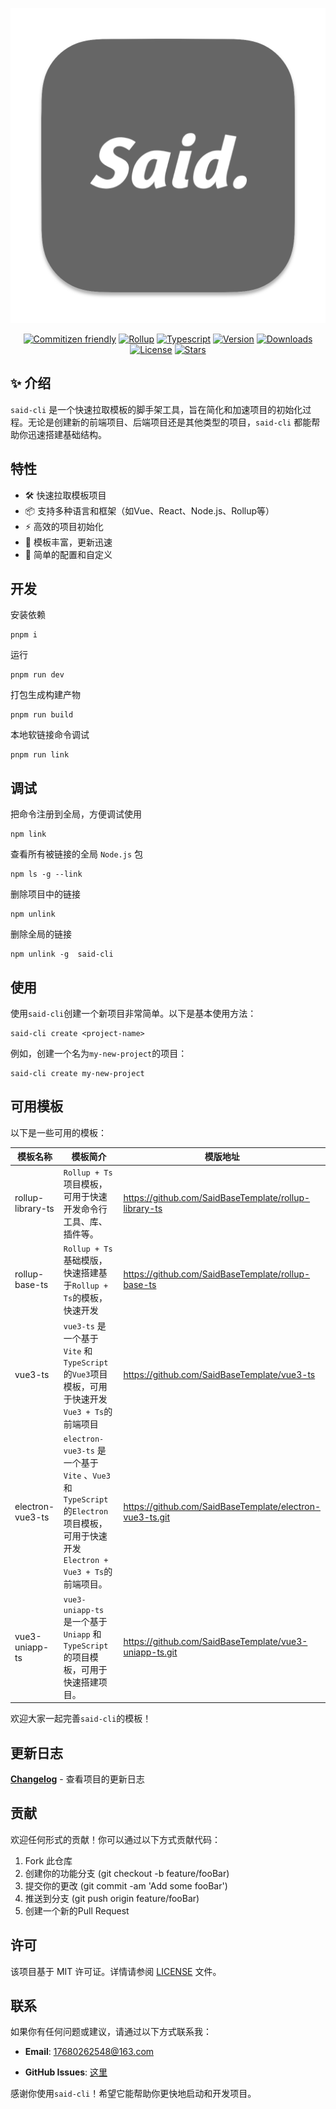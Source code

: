 
<p align="center"><a href="https://github.com/SaidCli/said-cli" target="_blank" rel="said-cli"><img src="./static/img/logo.png" alt="said-cli" /></a></p>


<div align="center">

[![Commitizen friendly](https://img.shields.io/badge/commitizen-friendly-brightgreen.svg)](http://commitizen.github.io/cz-cli/)
[![Rollup](https://img.shields.io/badge/Packing-Rollup-FF3333.svg)](https://github.com/guizimo/said-cli)
[![Typescript](https://img.shields.io/badge/Language-Typescript-3078C6.svg)](https://github.com/guizimo/said-cli)
[![Version](https://img.shields.io/npm/v/said-cli.svg?sanitize=true)](https://www.npmjs.com/package/said-cli)
[![Downloads](https://img.shields.io/npm/dm/said-cli.svg?sanitize=true)](https://www.npmjs.com/package/said-cli)
[![License](https://img.shields.io/github/license/guizimo/said-cli)](https://github.com/guizimo/said-cli/blob/main/LICENSE)
[![Stars](https://img.shields.io/github/stars/guizimo/said-cli)](https://github.com/guizimo/said-cli)

</div>


## ✨ 介绍

`said-cli` 是一个快速拉取模板的脚手架工具，旨在简化和加速项目的初始化过程。无论是创建新的前端项目、后端项目还是其他类型的项目，`said-cli` 都能帮助你迅速搭建基础结构。

## 特性

- 🛠️ 快速拉取模板项目
- 📦 支持多种语言和框架（如Vue、React、Node.js、Rollup等）
- ⚡ 高效的项目初始化
- 🔄 模板丰富，更新迅速
- 🔧 简单的配置和自定义

## 开发

安装依赖

```shell
pnpm i
```

运行

```shell
pnpm run dev
```

打包生成构建产物

```shell
pnpm run build
```

本地软链接命令调试

```shell
pnpm run link
```

## 调试

把命令注册到全局，方便调试使用

```shell
npm link
```

查看所有被链接的全局 `Node.js` 包

```shell
npm ls -g --link
```

删除项目中的链接

```shell
npm unlink
```

删除全局的链接

```shell
npm unlink -g  said-cli
```

## 使用

使用`said-cli`创建一个新项目非常简单。以下是基本使用方法：

```
said-cli create <project-name>
```

例如，创建一个名为`my-new-project`的项目：

```
said-cli create my-new-project
```

## 可用模板

以下是一些可用的模板：

| 模板名称          | 模板简介                                  | 模版地址                                              |
| ----------------- |---------------------------------------| ----------------------------------------------------- |
| rollup-library-ts | `Rollup + Ts`项目模板，可用于快速开发命令行工具、库、插件等。 | https://github.com/SaidBaseTemplate/rollup-library-ts |
| rollup-base-ts    | `Rollup + Ts`基础模版，快速搭建基于`Rollup + Ts`的模板，快速开发 | https://github.com/SaidBaseTemplate/rollup-base-ts    |
|      vue3-ts             |            `vue3-ts` 是一个基于` Vite` 和 `TypeScript` 的`Vue3`项目模板，可用于快速开发`Vue3 + Ts`的前端项目            |              https://github.com/SaidBaseTemplate/vue3-ts                                         |
| electron-vue3-ts | `electron-vue3-ts` 是一个基于 `Vite` 、`Vue3`和 `TypeScript` 的`Electron`项目模板，可用于快速开发`Electron + Vue3 + Ts`的前端项目。 | https://github.com/SaidBaseTemplate/electron-vue3-ts.git |
| vue3-uniapp-ts | `vue3-uniapp-ts` 是一个基于 `Uniapp` 和 `TypeScript` 的项目模板，可用于快速搭建项目。 | https://github.com/SaidBaseTemplate/vue3-uniapp-ts.git |

欢迎大家一起完善`said-cli`的模板！

## 更新日志

[**Changelog**](./CHANGELOG.md) - 查看项目的更新日志

## 贡献

欢迎任何形式的贡献！你可以通过以下方式贡献代码：

1. Fork 此仓库
2. 创建你的功能分支 (git checkout -b feature/fooBar)
3. 提交你的更改 (git commit -am 'Add some fooBar')
4. 推送到分支 (git push origin feature/fooBar)
5. 创建一个新的Pull Request

## 许可

该项目基于 MIT 许可证。详情请参阅 [LICENSE](https://github.com/guizimo/said-cli/blob/main/LICENSE) 文件。

## 联系

如果你有任何问题或建议，请通过以下方式联系我：

- **Email**:  17680262548@163.com

- **GitHub Issues**: [这里](https://github.com/guizimo/said-cli/issues)



感谢你使用`said-cli`！希望它能帮助你更快地启动和开发项目。






